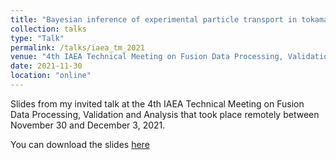 ```yaml
---
title: "Bayesian inference of experimental particle transport in tokamak plasmas"
collection: talks
type: "Talk"
permalink: /talks/iaea_tm_2021
venue: "4th IAEA Technical Meeting on Fusion Data Processing, Validation and Analysis"
date: 2021-11-30
location: "online"
---
```


Slides from my invited talk at the 4th IAEA Technical Meeting on Fusion Data Processing, Validation and Analysis that took place remotely between November 30 and December 3, 2021.

You can download the slides [here](http://fsciortino.github.io/files/Sciortino%20-%20IAEATM21.pdf)
